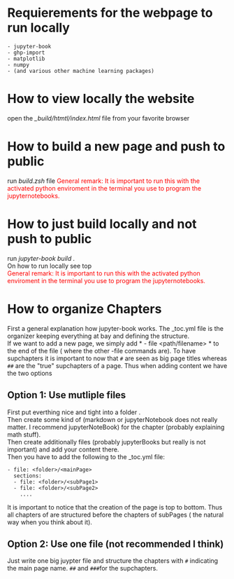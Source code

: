 # Requierements for the webpage to run locally
    - jupyter-book
    - ghp-import
    - matplotlib
    - numpy
    - (and various other machine learning packages)

# How to view locally the website
open the *_build/htmtl/index.html* file from your favorite browser 

# How to build a new page and push to public
run *build.zsh* file
<span style="color: red">
General remark: It is important to run this with the activated python enviroment in the terminal you use to program the jupyternotebooks.</span>

# How to just build locally and not push to public
run *jupyter-book build .* \
On how to run locally see top \
<span style="color: red">
General remark: It is important to run this with the activated python enviroment in the terminal you use to program the jupyternotebooks.</span>

# How to organize Chapters
First a general explanation how jupyter-book works. The _toc.yml file is the organizer keeping everything at bay and defining the structure.\
 If we want to add a new page, we simply add * - file <path/filename> * to the end of the file ( where the other -file commands are). To have supchapters it is important to now that ```#``` are seen as big page titles whereas ```##``` are the "true" supchapters of a page. 
 Thus when adding content we have the two options
## Option 1: Use mutliple files
First put everthing nice and tight into a folder *<folder>*.\
Then create some kind of <mainPage> (markdown or jupyterNotebook does not really matter. I recommend jupyterNoteBook) for the chapter (probably explaining math stuff). \
Then create additionally files (probably jupyterBooks but really is not important) and add your content there.\
Then you have to add the following to the _toc.yml file:
```
- file: <folder>/<mainPage>
  sections:
  - file: <folder>/<subPage1>
  - file: <folder>/<subPage2>
    ....
```
It is important to notice that the creation of the page is top to bottom.
Thus all chapters of <mainPage> are structured before the chapters of subPages ( the natural way when you think about it).
## Option 2: Use one file (not recommended I think)
Just write one big juypter file and structure the chapters with ```#``` indicating the main page name. ```##``` and ```###```for the supchapters.
